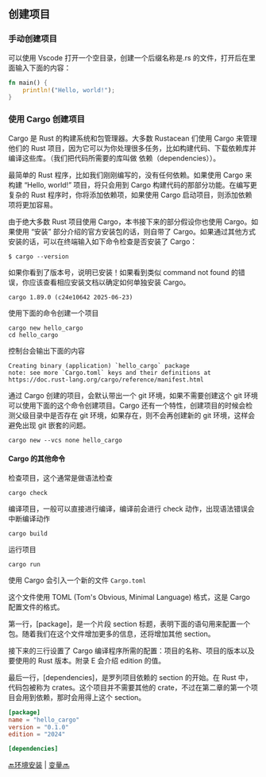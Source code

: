 ## 创建项目

### 手动创建项目

可以使用 Vscode 打开一个空目录，创建一个后缀名称是.rs 的文件，打开后在里面输入下面的内容：

```rust
fn main() {
    println!("Hello, world!");
}
```

### 使用 Cargo 创建项目

Cargo 是 Rust 的构建系统和包管理器。大多数 Rustacean 们使用 Cargo 来管理他们的 Rust 项目，因为它可以为你处理很多任务，比如构建代码、下载依赖库并编译这些库。（我们把代码所需要的库叫做 依赖（dependencies））。

最简单的 Rust 程序，比如我们刚刚编写的，没有任何依赖。如果使用 Cargo 来构建 “Hello, world!” 项目，将只会用到 Cargo 构建代码的那部分功能。在编写更复杂的 Rust 程序时，你将添加依赖项，如果使用 Cargo 启动项目，则添加依赖项将更加容易。

由于绝大多数 Rust 项目使用 Cargo，本书接下来的部分假设你也使用 Cargo。如果使用 “安装” 部分介绍的官方安装包的话，则自带了 Cargo。如果通过其他方式安装的话，可以在终端输入如下命令检查是否安装了 Cargo：

```shell
$ cargo --version
```

如果你看到了版本号，说明已安装！如果看到类似 command not found 的错误，你应该查看相应安装文档以确定如何单独安装 Cargo。

```
cargo 1.89.0 (c24e10642 2025-06-23)
```

使用下面的命令创建一个项目

```shell
cargo new hello_cargo
cd hello_cargo
```

控制台会输出下面的内容

```
Creating binary (application) `hello_cargo` package
note: see more `Cargo.toml` keys and their definitions at https://doc.rust-lang.org/cargo/reference/manifest.html
```

通过 Cargo 创建的项目，会默认带出一个 git 环境，如果不需要创建这个 git 环境可以使用下面的这个命令创建项目。Cargo 还有一个特性，创建项目的时候会检测父级目录中是否存在 git 环境，如果存在，则不会再创建新的 git 环境，这样会避免出现 git 嵌套的问题。

```shell
cargo new --vcs none hello_cargo
```

#### Cargo 的其他命令

检查项目，这个通常是做语法检查

```shell
cargo check
```

编译项目，一般可以直接进行编译，编译前会进行 check 动作，出现语法错误会中断编译动作

```shell
cargo build
```

运行项目

```shell
cargo run
```

使用 Cargo 会引入一个新的文件 `Cargo.toml`

这个文件使用 TOML (Tom's Obvious, Minimal Language) 格式，这是 Cargo 配置文件的格式。

第一行，[package]，是一个片段 section 标题，表明下面的语句用来配置一个包。随着我们在这个文件增加更多的信息，还将增加其他 section。

接下来的三行设置了 Cargo 编译程序所需的配置：项目的名称、项目的版本以及要使用的 Rust 版本。附录 E 会介绍 edition 的值。

最后一行，[dependencies]，是罗列项目依赖的 section 的开始。在 Rust 中，代码包被称为 crates。这个项目并不需要其他的 crate，不过在第二章的第一个项目会用到依赖，那时会用得上这个 section。

```toml
[package]
name = "hello_cargo"
version = "0.1.0"
edition = "2024"

[dependencies]
```

[🔙环境安装](./1.1_install.md) | [变量🔜](../03/3.1var.md)
